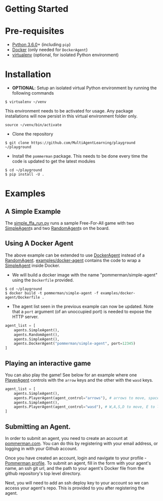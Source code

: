 # Getting Started

# Pre-requisites

* [Python 3.6.0](https://www.python.org/downloads/release/python-360/)+ (including `pip`)
* [Docker](https://www.docker.com/) (only needed for `DockerAgent`)
* [virtualenv](https://virtualenv.pypa.io/en/stable/) (optional, for isolated Python environment)

# Installation

* **OPTIONAL**: Setup an isolated virtual Python environment by running the following commands
```
$ virtualenv ~/venv
```
This environment needs to be activated for usage. Any package installations will now persist
in this virtual environment folder only.
```
source ~/venv/bin/activate
```

* Clone the repository
```
$ git clone https://github.com/MultiAgentLearning/playground ~/playground
```

* Install the `pommerman` package. This needs to be done every time the code is updated to get the
latest modules
```
$ cd ~/playground
$ pip install -U .
```

# Examples

## A Simple Example

The [simple_ffa_run.py](../examples/simple_ffa_run.py) runs a sample Free-For-All game with two
[SimpleAgent](../pommerman/agents/simple_agent.py)s and two [RandomAgent](../pommerman/agents/random_agent.py)s
on the board.

## Using A Docker Agent

The above example can be extended to use [DockerAgent](../pommerman/agents/docker_agent.py) instead of a
[RandomAgent](../pommerman/agents/random_agent.py). [examples/docker-agent](../examples/docker-agent) contains
the code to wrap a [SimpleAgent](../pommerman/agents/simple_agent.py) inside Docker.


* We will build a docker image with the name "pommerman/simple-agent" using the `Dockerfile` provided.
```
$ cd ~/playground
$ docker build -t pommerman/simple-agent -f examples/docker-agent/Dockerfile .
```

* The agent list seen in the previous example can now be updated. Note that a `port` argument (of an unoccupied port) is
needed to expose the HTTP server.
```python
agent_list = [
    agents.SimpleAgent(),
    agents.RandomAgent(),
    agents.SimpleAgent(),
    agents.DockerAgent("pommerman/simple-agent", port=12345)
]
```

## Playing an interactive game

You can also play the game! See below for an example where one [PlayerAgent](../pommerman/agents/player_agent.py)
controls with the `arrow` keys and the other with the `wasd` keys.


```python
agent_list = [
    agents.SimpleAgent(),
    agents.PlayerAgent(agent_control="arrows"), # arrows to move, space to lay bomb
    agents.SimpleAgent(),
    agents.PlayerAgent(agent_control="wasd"), # W,A,S,D to move, E to lay bomb
]
```

## Submitting an Agent.

In order to submit an agent, you need to create an account at [pommerman.com](https://pommerman.com). You can do this by registering with your email address, or logging in with your Github account.

Once you have created an account, login and navigate to your profile - [Pommerman profile](https://pommerman.com/me). To submit an agent, fill in the form with your agent's name, an ssh git url, and the path to your agent's Docker file from the github repository's top level directory.

Next, you will need to add an ssh deploy key to your account so we can access your agent's repo. This is provided to you after registering the agent.